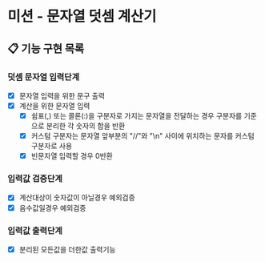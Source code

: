 # 미션 - 문자열 덧셈 계산기

## 📋 기능 구현 목록

### 덧셈 문자열 입력단계

- [x] 문자열 입력을 위한 문구 출력
- [x] 계산을 위한 문자열 입력
  - [x] 쉼표(,) 또는 콜론(:)을 구분자로 가지는 문자열을 전달하는 경우 구분자를 기준으로 분리한 각 숫자의 합을 반환
  - [x] 커스텀 구분자는 문자열 앞부분의 "//"와 "\n" 사이에 위치하는 문자를 커스텀 구분자로 사용
  - [x] 빈문자열 입력할 경우 0반환

### 입력값 검증단계

- [x] 계산대상이 숫자값이 아닐경우 예외검증
- [x] 음수값일경우 예외검증

### 입력값 출력단계

- [x] 분리된 모든값을 더한값 출력기능

